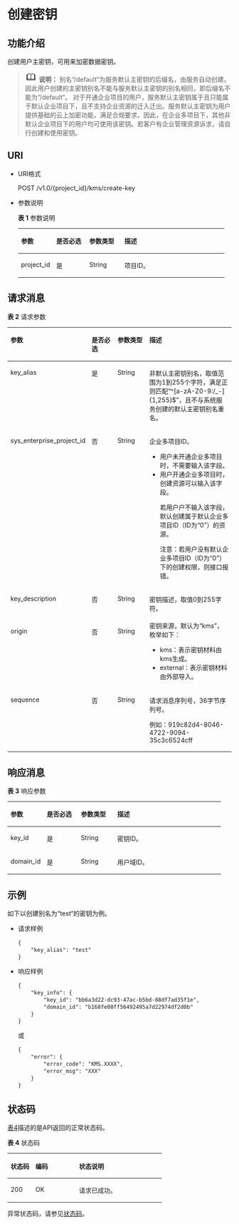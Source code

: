 # 创建密钥<a name="dew_02_0012"></a>

## 功能介绍<a name="s1731a14fb0144c79bf0fa90c694f34f7"></a>

创建用户主密钥，可用来加密数据密钥。

>![](public_sys-resources/icon-note.gif) **说明：** 
>别名“/default“为服务默认主密钥的后缀名，由服务自动创建。因此用户创建的主密钥别名不能与服务默认主密钥的别名相同，即后缀名不能为“/default“。
>对于开通企业项目的用户，服务默认主密钥属于且只能属于默认企业项目下，且不支持企业资源的迁入迁出。服务默认主密钥为用户提供基础的云上加密功能，满足合规要求。因此，在企业多项目下，其他非默认企业项目下的用户均可使用该密钥。若客户有企业管理资源诉求，请自行创建和使用密钥。

## URI<a name="se70c3e5518a04f60b06032524dddfef4"></a>

-   URI格式

    POST /v1.0/\{project\_id\}/kms/create-key

-   参数说明

    **表 1**  参数说明

    <a name="t982da1e0196d4ec1a28d1fbff2cc8191"></a>
    <table><thead align="left"><tr id="r6e963322c1e740d181726d2f0e91df5a"><th class="cellrowborder" valign="top" width="17%" id="mcps1.2.5.1.1"><p id="a3b5bbe5a7f644fd3a74cecbfb3f7ed60"><a name="a3b5bbe5a7f644fd3a74cecbfb3f7ed60"></a><a name="a3b5bbe5a7f644fd3a74cecbfb3f7ed60"></a>参数</p>
    </th>
    <th class="cellrowborder" valign="top" width="16%" id="mcps1.2.5.1.2"><p id="ad98d2f62bd064b4e96ea922645197c24"><a name="ad98d2f62bd064b4e96ea922645197c24"></a><a name="ad98d2f62bd064b4e96ea922645197c24"></a>是否必选</p>
    </th>
    <th class="cellrowborder" valign="top" width="17%" id="mcps1.2.5.1.3"><p id="a3becf0b3aec9468984c2efc8d5abbea5"><a name="a3becf0b3aec9468984c2efc8d5abbea5"></a><a name="a3becf0b3aec9468984c2efc8d5abbea5"></a>参数类型</p>
    </th>
    <th class="cellrowborder" valign="top" width="50%" id="mcps1.2.5.1.4"><p id="a6bb6f1fe56a2454982832e8d56d354d8"><a name="a6bb6f1fe56a2454982832e8d56d354d8"></a><a name="a6bb6f1fe56a2454982832e8d56d354d8"></a>描述</p>
    </th>
    </tr>
    </thead>
    <tbody><tr id="r69bf37b65d3f446eab7b3f4d1b2fcec0"><td class="cellrowborder" valign="top" width="17%" headers="mcps1.2.5.1.1 "><p id="ae42d73592f58424ea93a11e52d2478dd"><a name="ae42d73592f58424ea93a11e52d2478dd"></a><a name="ae42d73592f58424ea93a11e52d2478dd"></a>project_id</p>
    </td>
    <td class="cellrowborder" valign="top" width="16%" headers="mcps1.2.5.1.2 "><p id="a56440c0f0ae34ba3b8033d1247673984"><a name="a56440c0f0ae34ba3b8033d1247673984"></a><a name="a56440c0f0ae34ba3b8033d1247673984"></a>是</p>
    </td>
    <td class="cellrowborder" valign="top" width="17%" headers="mcps1.2.5.1.3 "><p id="a1a4a71c11a4a45a58d0de2fbe009e9d9"><a name="a1a4a71c11a4a45a58d0de2fbe009e9d9"></a><a name="a1a4a71c11a4a45a58d0de2fbe009e9d9"></a>String</p>
    </td>
    <td class="cellrowborder" valign="top" width="50%" headers="mcps1.2.5.1.4 "><p id="a1314869d2dc147b38461e037d622f7b4"><a name="a1314869d2dc147b38461e037d622f7b4"></a><a name="a1314869d2dc147b38461e037d622f7b4"></a>项目ID。</p>
    </td>
    </tr>
    </tbody>
    </table>


## 请求消息<a name="seb7b7901701247fab30a59b76f1c7f93"></a>

**表 2**  请求参数

<a name="table46221022101230"></a>
<table><thead align="left"><tr id="row9315574101230"><th class="cellrowborder" valign="top" width="17%" id="mcps1.2.5.1.1"><p id="p16364058101230"><a name="p16364058101230"></a><a name="p16364058101230"></a>参数</p>
</th>
<th class="cellrowborder" valign="top" width="16%" id="mcps1.2.5.1.2"><p id="p57514295101230"><a name="p57514295101230"></a><a name="p57514295101230"></a>是否必选</p>
</th>
<th class="cellrowborder" valign="top" width="17%" id="mcps1.2.5.1.3"><p id="p50420322101230"><a name="p50420322101230"></a><a name="p50420322101230"></a>参数类型</p>
</th>
<th class="cellrowborder" valign="top" width="50%" id="mcps1.2.5.1.4"><p id="p28146304101230"><a name="p28146304101230"></a><a name="p28146304101230"></a>描述</p>
</th>
</tr>
</thead>
<tbody><tr id="row65258150101230"><td class="cellrowborder" valign="top" width="17%" headers="mcps1.2.5.1.1 "><p id="p1543290910164"><a name="p1543290910164"></a><a name="p1543290910164"></a>key_alias</p>
</td>
<td class="cellrowborder" valign="top" width="16%" headers="mcps1.2.5.1.2 "><p id="p5515069010164"><a name="p5515069010164"></a><a name="p5515069010164"></a>是</p>
</td>
<td class="cellrowborder" valign="top" width="17%" headers="mcps1.2.5.1.3 "><p id="p4210609710164"><a name="p4210609710164"></a><a name="p4210609710164"></a>String</p>
</td>
<td class="cellrowborder" valign="top" width="50%" headers="mcps1.2.5.1.4 "><p id="p3802087110164"><a name="p3802087110164"></a><a name="p3802087110164"></a>非默认主密钥别名，取值范围为1到255个字符，满足正则匹配<span class="parmvalue" id="parmvalue1917299416452"><a name="parmvalue1917299416452"></a><a name="parmvalue1917299416452"></a>“^[a-zA-Z0-9:/_-]{1,255}$”</span>，且不与系统服务创建的默认主密钥别名重名。</p>
</td>
</tr>
<tr id="row72482334134"><td class="cellrowborder" valign="top" width="17%" headers="mcps1.2.5.1.1 "><p id="p0249163312136"><a name="p0249163312136"></a><a name="p0249163312136"></a>sys_enterprise_project_id</p>
</td>
<td class="cellrowborder" valign="top" width="16%" headers="mcps1.2.5.1.2 "><p id="p14249133314139"><a name="p14249133314139"></a><a name="p14249133314139"></a>否</p>
</td>
<td class="cellrowborder" valign="top" width="17%" headers="mcps1.2.5.1.3 "><p id="p1124910331131"><a name="p1124910331131"></a><a name="p1124910331131"></a>String</p>
</td>
<td class="cellrowborder" valign="top" width="50%" headers="mcps1.2.5.1.4 "><p id="p58021515161419"><a name="p58021515161419"></a><a name="p58021515161419"></a>企业多项目ID。</p>
<a name="ul16913408188"></a><a name="ul16913408188"></a><ul id="ul16913408188"><li>用户未开通企业多项目时，不需要输入该字段。</li><li>用户开通企业多项目时，创建资源可以输入该字段。<p id="p15331428102218"><a name="p15331428102218"></a><a name="p15331428102218"></a>若用户户不输入该字段，默认创建属于默认企业多项目ID（ID为<span class="parmvalue" id="parmvalue144731946152218"><a name="parmvalue144731946152218"></a><a name="parmvalue144731946152218"></a>“0”</span>）的资源。</p>
<p id="p4926133618188"><a name="p4926133618188"></a><a name="p4926133618188"></a>注意：若用户没有默认企业多项目ID（ID为<span class="parmvalue" id="parmvalue4295702210"><a name="parmvalue4295702210"></a><a name="parmvalue4295702210"></a>“0”</span>）下的创建权限，则接口报错。</p>
</li></ul>
</td>
</tr>
<tr id="row2245699720624"><td class="cellrowborder" valign="top" width="17%" headers="mcps1.2.5.1.1 "><p id="p707743220624"><a name="p707743220624"></a><a name="p707743220624"></a>key_description</p>
</td>
<td class="cellrowborder" valign="top" width="16%" headers="mcps1.2.5.1.2 "><p id="p6281259420624"><a name="p6281259420624"></a><a name="p6281259420624"></a>否</p>
</td>
<td class="cellrowborder" valign="top" width="17%" headers="mcps1.2.5.1.3 "><p id="p3640115720624"><a name="p3640115720624"></a><a name="p3640115720624"></a>String</p>
</td>
<td class="cellrowborder" valign="top" width="50%" headers="mcps1.2.5.1.4 "><p id="p5465533520624"><a name="p5465533520624"></a><a name="p5465533520624"></a>密钥描述，取值0到255字符。</p>
</td>
</tr>
<tr id="row56396726142438"><td class="cellrowborder" valign="top" width="17%" headers="mcps1.2.5.1.1 "><p id="p4732068142438"><a name="p4732068142438"></a><a name="p4732068142438"></a>origin</p>
</td>
<td class="cellrowborder" valign="top" width="16%" headers="mcps1.2.5.1.2 "><p id="p42803505142438"><a name="p42803505142438"></a><a name="p42803505142438"></a>否</p>
</td>
<td class="cellrowborder" valign="top" width="17%" headers="mcps1.2.5.1.3 "><p id="p47753194142438"><a name="p47753194142438"></a><a name="p47753194142438"></a>String</p>
</td>
<td class="cellrowborder" valign="top" width="50%" headers="mcps1.2.5.1.4 "><div class="p" id="p44531872142438"><a name="p44531872142438"></a><a name="p44531872142438"></a>密钥来源，默认为<span class="parmvalue" id="parmvalue5237346195350"><a name="parmvalue5237346195350"></a><a name="parmvalue5237346195350"></a>“kms”</span>，枚举如下：<a name="ul43826915161742"></a><a name="ul43826915161742"></a><ul id="ul43826915161742"><li>kms：表示密钥材料由kms生成。</li><li>external：表示密钥材料由外部导入。</li></ul>
</div>
</td>
</tr>
<tr id="row35142504101726"><td class="cellrowborder" valign="top" width="17%" headers="mcps1.2.5.1.1 "><p id="p269135101746"><a name="p269135101746"></a><a name="p269135101746"></a>sequence</p>
</td>
<td class="cellrowborder" valign="top" width="16%" headers="mcps1.2.5.1.2 "><p id="p20967256101746"><a name="p20967256101746"></a><a name="p20967256101746"></a>否</p>
</td>
<td class="cellrowborder" valign="top" width="17%" headers="mcps1.2.5.1.3 "><p id="p21799971101746"><a name="p21799971101746"></a><a name="p21799971101746"></a>String</p>
</td>
<td class="cellrowborder" valign="top" width="50%" headers="mcps1.2.5.1.4 "><p id="p89331932112120"><a name="p89331932112120"></a><a name="p89331932112120"></a>请求消息序列号，36字节序列号。</p>
<p id="p20626198101746"><a name="p20626198101746"></a><a name="p20626198101746"></a>例如：919c82d4-8046-4722-9094-35c3c6524cff</p>
</td>
</tr>
</tbody>
</table>

## 响应消息<a name="sfadd53a5f4714e8f87811818d62d0296"></a>

**表 3**  响应参数

<a name="t98d238e10953421e84a073707024c329"></a>
<table><thead align="left"><tr id="r144a2c52c5054c6d9243eb2ef3875a21"><th class="cellrowborder" valign="top" width="17%" id="mcps1.2.5.1.1"><p id="a9156e0b03f054d4e8547e0787f88a51b"><a name="a9156e0b03f054d4e8547e0787f88a51b"></a><a name="a9156e0b03f054d4e8547e0787f88a51b"></a>参数</p>
</th>
<th class="cellrowborder" valign="top" width="16%" id="mcps1.2.5.1.2"><p id="a1851157c81e14d7f82db752a5737195a"><a name="a1851157c81e14d7f82db752a5737195a"></a><a name="a1851157c81e14d7f82db752a5737195a"></a>是否必选</p>
</th>
<th class="cellrowborder" valign="top" width="17%" id="mcps1.2.5.1.3"><p id="a39360acf5daf4c01a1ebddeff5d68a1c"><a name="a39360acf5daf4c01a1ebddeff5d68a1c"></a><a name="a39360acf5daf4c01a1ebddeff5d68a1c"></a>参数类型</p>
</th>
<th class="cellrowborder" valign="top" width="50%" id="mcps1.2.5.1.4"><p id="a0097000016b14857972b7929bcaaa038"><a name="a0097000016b14857972b7929bcaaa038"></a><a name="a0097000016b14857972b7929bcaaa038"></a>描述</p>
</th>
</tr>
</thead>
<tbody><tr id="r3c4af7b36e9240d197ab56255e37b83c"><td class="cellrowborder" valign="top" width="17%" headers="mcps1.2.5.1.1 "><p id="p43705601102713"><a name="p43705601102713"></a><a name="p43705601102713"></a>key_id</p>
</td>
<td class="cellrowborder" valign="top" width="16%" headers="mcps1.2.5.1.2 "><p id="p63384753102713"><a name="p63384753102713"></a><a name="p63384753102713"></a>是</p>
</td>
<td class="cellrowborder" valign="top" width="17%" headers="mcps1.2.5.1.3 "><p id="p50492797102713"><a name="p50492797102713"></a><a name="p50492797102713"></a>String</p>
</td>
<td class="cellrowborder" valign="top" width="50%" headers="mcps1.2.5.1.4 "><p id="p33891398102713"><a name="p33891398102713"></a><a name="p33891398102713"></a>密钥ID。</p>
</td>
</tr>
<tr id="rf212a916c502452a8e151eba2f118272"><td class="cellrowborder" valign="top" width="17%" headers="mcps1.2.5.1.1 "><p id="p15241273102723"><a name="p15241273102723"></a><a name="p15241273102723"></a>domain_id</p>
</td>
<td class="cellrowborder" valign="top" width="16%" headers="mcps1.2.5.1.2 "><p id="p5791264102723"><a name="p5791264102723"></a><a name="p5791264102723"></a>是</p>
</td>
<td class="cellrowborder" valign="top" width="17%" headers="mcps1.2.5.1.3 "><p id="p26583640102723"><a name="p26583640102723"></a><a name="p26583640102723"></a>String</p>
</td>
<td class="cellrowborder" valign="top" width="50%" headers="mcps1.2.5.1.4 "><p id="p66439224102723"><a name="p66439224102723"></a><a name="p66439224102723"></a>用户域ID。</p>
</td>
</tr>
</tbody>
</table>

## 示例<a name="section1079019295212"></a>

如下以创建别名为“test“的密钥为例。

-   请求样例

    ```
    {
        "key_alias": "test"
    }
    ```

-   响应样例

    ```
    {
        "key_info": {
            "key_id": "bb6a3d22-dc93-47ac-b5bd-88df7ad35f1e",
            "domain_id": "b168fe00ff56492495a7d22974df2d0b"
        }
    }
    ```

    或

    ```
    {
        "error": {
            "error_code": "KMS.XXXX",
            "error_msg": "XXX"
        }
    }
    ```


## 状态码<a name="s811d1a98cd5242509abd6671a9959d55"></a>

[表4](#zh-cn_topic_0079615001_table20596071)描述的是API返回的正常状态码。

**表 4**  状态码

<a name="zh-cn_topic_0079615001_table20596071"></a>
<table><thead align="left"><tr id="zh-cn_topic_0079615001_row9746163"><th class="cellrowborder" valign="top" width="16.16%" id="mcps1.2.4.1.1"><p id="p57545694203043"><a name="p57545694203043"></a><a name="p57545694203043"></a>状态码</p>
</th>
<th class="cellrowborder" valign="top" width="28.28%" id="mcps1.2.4.1.2"><p id="p4531342288"><a name="p4531342288"></a><a name="p4531342288"></a>编码</p>
</th>
<th class="cellrowborder" valign="top" width="55.559999999999995%" id="mcps1.2.4.1.3"><p id="p30689603203043"><a name="p30689603203043"></a><a name="p30689603203043"></a>状态说明</p>
</th>
</tr>
</thead>
<tbody><tr id="zh-cn_topic_0079615001_row48621261"><td class="cellrowborder" valign="top" width="16.16%" headers="mcps1.2.4.1.1 "><p id="zh-cn_topic_0079615001_p46008046"><a name="zh-cn_topic_0079615001_p46008046"></a><a name="zh-cn_topic_0079615001_p46008046"></a>200</p>
</td>
<td class="cellrowborder" valign="top" width="28.28%" headers="mcps1.2.4.1.2 "><p id="p7538425819"><a name="p7538425819"></a><a name="p7538425819"></a>OK</p>
</td>
<td class="cellrowborder" valign="top" width="55.559999999999995%" headers="mcps1.2.4.1.3 "><p id="p1885682315512"><a name="p1885682315512"></a><a name="p1885682315512"></a>请求已成功。</p>
</td>
</tr>
</tbody>
</table>

异常状态码，请参见[状态码](状态码.md)。

